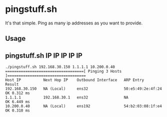 # pingstuff.sh

It's that simple. Ping as many ip addresses as you want to provide.


## Usage <br>
## pingstuff.sh IP IP IP IP IP

```
./pingstuff.sh 192.168.30.150 1.1.1.1 10.200.0.40
===================================[ Pinging 3 Hosts ]===================================
Host IP          Next Hop IP    Outbound Interface   ARP Entry           Result
192.168.30.150   NA (Local)     ens32                50:e5:49:2e:4f:24   OK 0.312 ms
1.1.1.1          192.168.30.1   ens32                NA                  OK 6.449 ms
10.200.0.40      NA (Local)     ens192               54:b2:03:08:1f:e4   OK 0.310 ms
```
